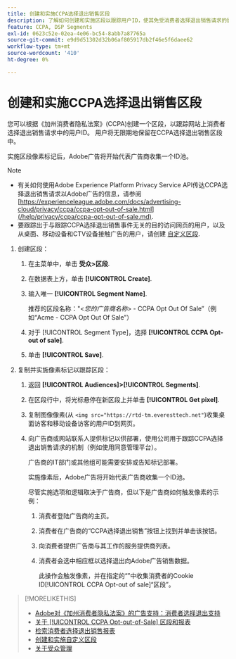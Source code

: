 ```yaml
---
title: 创建和实施CCPA选择退出销售区段
description: 了解如何创建和实施区段以跟踪用户ID，使其免受消费者选择退出销售请求的影响。
feature: CCPA, DSP Segments
exl-id: 0623c52e-02ea-4e06-bc54-8abb7a87765a
source-git-commit: e9d9d51302d32b06af805917db2f46e5f6daee62
workflow-type: tm+mt
source-wordcount: '410'
ht-degree: 0%

---
```


# 创建和实施CCPA选择退出销售区段

您可以根据《加州消费者隐私法案》(CCPA)创建一个区段，以跟踪网站上消费者选择退出销售请求中的用户ID。 用户将无限期地保留在CCPA选择退出销售区段中。

实施区段像素标记后，Adobe广告将开始代表广告商收集一个ID池。

>[!NOTE]
>
>* 有关如何使用Adobe Experience Platform Privacy Service API传达CCPA选择退出销售请求以Adobe广告的信息，请参阅 [https://experienceleague.adobe.com/docs/advertising-cloud/privacy/ccpa/ccpa-opt-out-of-sale.html](/help/privacy/ccpa/ccpa-opt-out-of-sale.md).
>* 要跟踪出于与跟踪CCPA选择退出销售事件无关的目的访问网页的用户，以及从桌面、移动设备和CTV设备接触广告的用户，请创建 [自定义区段](/help/dsp/audiences/custom-segment-create.md).


1. 创建区段：

   1. 在主菜单中，单击 **受众>区段**.

   1. 在数据表上方，单击 **[!UICONTROL Create]**.

   1. 输入唯一 **[!UICONTROL Segment Name]**.

      推荐的区段名称：&quot;&lt;*您的广告商名称*> - CCPA Opt Out Of Sale”（例如“Acme - CCPA Opt Out Of Sale”）

   1. 对于 [!UICONTROL Segment Type]，选择 **[!UICONTROL CCPA Opt-out of sale]**.

   1. 单击 **[!UICONTROL Save]**.

1. 复制并实施像素标记以跟踪区段：

   1. 返回 **[!UICONTROL Audiences]>[!UICONTROL Segments]**.

   1. 在区段行中，将光标悬停在新区段上并单击 **[!UICONTROL Get pixel]**.

   1. 复制图像像素(从 `<img src="https://rtd-tm.everesttech.net"`)收集桌面访客和移动设备访客的用户ID到网页。

   1. 向广告商或网站联系人提供标记以供部署，使用公司用于跟踪CCPA选择退出销售请求的机制（例如使用同意管理平台）。

      广告商的IT部门或其他组可能需要安排或告知标记部署。

      实施像素后，Adobe广告将开始代表广告商收集一个ID池。

      尽管实施选项和逻辑取决于广告商，但以下是广告商如何触发像素的示例：

      1. 消费者登陆广告商的主页。
      1. 消费者在广告商的“CCPA选择退出销售”按钮上找到并单击该按钮。
      1. 向消费者提供广告商与其工作的服务提供商列表。
      1. 消费者会选中相应框以选择退出向Adobe广告销售数据。

         此操作会触发像素，并在指定的“”中收集消费者的Cookie ID[!UICONTROL CCPA Opt-out of sale]“区段”。

>[!MORELIKETHIS]
>
>* [Adobe对《加州消费者隐私法案》的广告支持：消费者选择退出支持](/help/privacy/ccpa/ccpa-opt-out-of-sale.md)
>* [关于 [!UICONTROL CCPA Opt-out-of-Sale] 区段和报表](ccpa-opt-out-about.md)
>* [检索消费者选择退出销售报表](ccpa-opt-out-segment-report-retrieve.md)
>* [创建和实施自定义区段](custom-segment-create.md)
>* [关于受众管理](audience-about.md)


